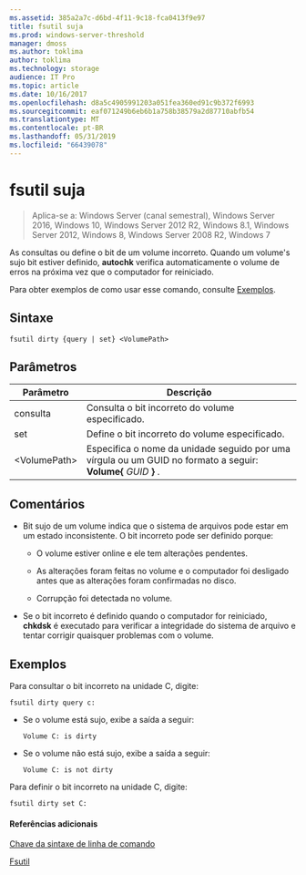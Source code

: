 ```yaml
---
ms.assetid: 385a2a7c-d6bd-4f11-9c18-fca0413f9e97
title: fsutil suja
ms.prod: windows-server-threshold
manager: dmoss
ms.author: toklima
author: toklima
ms.technology: storage
audience: IT Pro
ms.topic: article
ms.date: 10/16/2017
ms.openlocfilehash: d8a5c4905991203a051fea360ed91c9b372f6993
ms.sourcegitcommit: eaf071249b6eb6b1a758b38579a2d87710abfb54
ms.translationtype: MT
ms.contentlocale: pt-BR
ms.lasthandoff: 05/31/2019
ms.locfileid: "66439078"
---
```

# <a name="fsutil-dirty"></a>fsutil suja
>Aplica-se a: Windows Server (canal semestral), Windows Server 2016, Windows 10, Windows Server 2012 R2, Windows 8.1, Windows Server 2012, Windows 8, Windows Server 2008 R2, Windows 7

As consultas ou define o bit de um volume incorreto. Quando um volume's sujo bit estiver definido, **autochk** verifica automaticamente o volume de erros na próxima vez que o computador for reiniciado.

Para obter exemplos de como usar esse comando, consulte [Exemplos](#BKMK_examples).

## <a name="syntax"></a>Sintaxe

```
fsutil dirty {query | set} <VolumePath>
```

## <a name="parameters"></a>Parâmetros

|   Parâmetro   |                                                 Descrição                                                  |
|---------------|--------------------------------------------------------------------------------------------------------------|
|     consulta     |                                  Consulta o bit incorreto do volume especificado.                                   |
|      set      |                                    Define o bit incorreto do volume especificado.                                    |
| \<VolumePath> | Especifica o nome da unidade seguido por uma vírgula ou um GUID no formato a seguir: **Volume{** <em>GUID</em> **}** . |

## <a name="remarks"></a>Comentários

-   Bit sujo de um volume indica que o sistema de arquivos pode estar em um estado inconsistente. O bit incorreto pode ser definido porque:

    -   O volume estiver online e ele tem alterações pendentes.

    -   As alterações foram feitas no volume e o computador foi desligado antes que as alterações foram confirmadas no disco.

    -   Corrupção foi detectada no volume.

-   Se o bit incorreto é definido quando o computador for reiniciado, **chkdsk** é executado para verificar a integridade do sistema de arquivo e tentar corrigir quaisquer problemas com o volume.

## <a name="BKMK_examples"></a>Exemplos
Para consultar o bit incorreto na unidade C, digite:

```
fsutil dirty query c:
```

-   Se o volume está sujo, exibe a saída a seguir:

    `Volume C: is dirty`

-   Se o volume não está sujo, exibe a saída a seguir:

    `Volume C: is not dirty`

Para definir o bit incorreto na unidade C, digite:

```
fsutil dirty set C:
```

#### <a name="additional-references"></a>Referências adicionais
[Chave da sintaxe de linha de comando](Command-Line-Syntax-Key.md)

[Fsutil](Fsutil.md)


